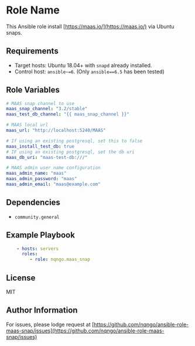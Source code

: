 Role Name
=========

This Ansible role install [https://maas.io/](https://maas.io/) via Ubuntu snaps.

Requirements
------------

- Target hosts: Ubuntu 18.04+ with `snapd` already installed.
- Control host: `ansible~=6`. (Only `ansible==6.5` has been tested)

Role Variables
--------------

```yaml
# MAAS snap channel to use
maas_snap_channel: "3.2/stable"
maas_test_db_channel: "{{ maas_snap_channel }}"

# MAAS local url
maas_url: "http://localhost:5240/MAAS"

# If using an existing postgresql, set this to false
maas_install_test_db: true
# IF using an existing postgresql, set the db uri
maas_db_uri: "maas-test-db:///"

# MAAS admin user name configuration
maas_admin_name: "maas"
maas_admin_password: "maas"
maas_admin_email: "maas@example.com"
```

Dependencies
------------

 - `community.general`

Example Playbook
----------------

```yaml
    - hosts: servers
      roles:
         - role: nqngo.maas_snap
```

License
-------

MIT

Author Information
------------------

For issues, please lodge request at [https://github.com/nqngo/ansible-role-maas-snap/issues](https://github.com/nqngo/ansible-role-maas-snap/issues)
